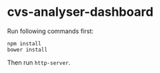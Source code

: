 # cvs-analyser-dashboard

Run following commands first:

```
npm install
bower install
```

Then run `http-server`.
